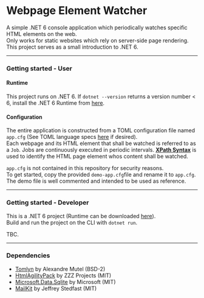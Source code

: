 # Webpage Element Watcher

A simple .NET 6 console application which periodically watches specific HTML elements on the web.  
Only works for static websites which rely on server-side page rendering.   
This project serves as a small introduction to .NET 6.  

---
### Getting started - User   

#### Runtime   

This project runs on .NET 6. If `dotnet --version` returns a version number < 6, install the .NET 6 Runtime from [here](https://dotnet.microsoft.com/en-us/download).  


#### Configuration   

The entire application is constructed from a TOML configuration file named `app.cfg` (See TOML language specs [here](https://toml.io/en/) if desired).   
Each webpage and its HTML element that shall be watched is referred to as a `Job`.
Jobs are continuously executed in periodic intervals.
[**XPath Syntax**](https://www.w3schools.com/xml/xpath_syntax.asp) is used to identify the HTML page element whos content shall be watched.   

`app.cfg` is not contained in this repository for security reasons.   
To get started, copy the provided `demo-app.cfg`file and rename it to `app.cfg`. 
The demo file is well commented and intended to be used as reference.   

---
### Getting started - Developer  

This is a .NET 6 project (Runtime can be downloaded [here](https://dotnet.microsoft.com/en-us/download)).   
Build and run the project on the CLI with `dotnet run`.   

TBC.

---
### Dependencies   

- [Tomlyn](https://github.com/xoofx/Tomlyn) by Alexandre Mutel (BSD-2)  
- [HtmlAgilityPack](https://github.com/zzzprojects/html-agility-pack) by ZZZ Projects (MIT)  
- [Microsoft.Data.Sqlite](https://docs.microsoft.com/de-de/dotnet/standard/data/sqlite/?tabs=netcore-cli) by Microsoft  (MIT)
- [MailKit](https://github.com/jstedfast/MailKit) by Jeffrey Stedfast  (MIT)
